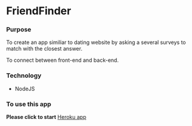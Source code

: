 # FriendFinder

### Purpose

To create an app similiar to dating website by asking a several surveys to match with the closest answer.

To connect between front-end and back-end.

### Technology
* NodeJS

### To use this app

**Please click to start**
[Heroku app](https://peaceful-shelf-66129.herokuapp.com/)
 
